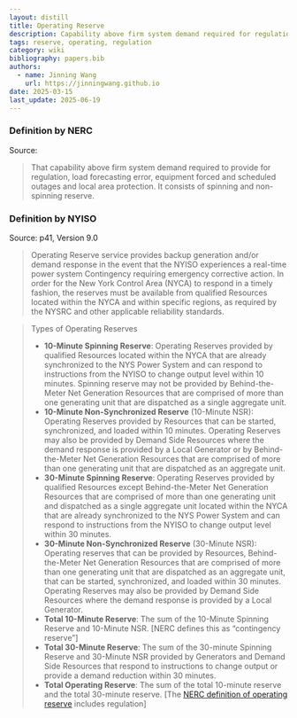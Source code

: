 ```yaml
---
layout: distill
title: Operating Reserve
description: Capability above firm system demand required for regulation, load forecasting error, and outages.
tags: reserve, operating, regulation
category: wiki
bibliography: papers.bib
authors:
  - name: Jinning Wang
    url: https://jinningwang.github.io
date: 2025-03-15
last_update: 2025-06-19
---
```


### Definition by NERC

Source: <d-cite key="nerc2024glossary"></d-cite>

> That capability above firm system demand required to provide for regulation, load forecasting error, equipment forced and scheduled outages and local area protection.
> It consists of spinning and non-spinning reserve.

### Definition by NYISO

Source: <d-cite key="nyiso2025ancillary"></d-cite> p41, Version 9.0

> Operating Reserve service provides backup generation and/or demand response in the event that the NYISO experiences a real-time power system Contingency requiring emergency corrective action. In order for the New York Control Area (NYCA) to respond in a timely fashion, the reserves must be available from qualified Resources located within the NYCA and within specific regions, as required by the NYSRC and other applicable reliability standards.

> Types of Operating Reserves
>
> - **10-Minute Spinning Reserve**: Operating Reserves provided by qualified Resources located within the NYCA that are already synchronized to the NYS Power System and can respond to instructions from the NYISO to change output level within 10 minutes. Spinning reserve may not be provided by Behind-the-Meter Net Generation Resources that are comprised of more than one generating unit that are dispatched as a single aggregate unit.
> - **10-Minute Non-Synchronized Reserve** (10-Minute NSR): Operating Reserves provided by Resources that can be started, synchronized, and loaded within 10 minutes. Operating Reserves may also be provided by Demand Side Resources where the demand response is provided by a Local Generator or by Behind-the-Meter Net Generation Resources that are comprised of more than one generating unit that are dispatched as an aggregate unit.
> - **30-Minute Spinning Reserve**: Operating Reserves provided by qualified Resources except Behind-the-Meter Net Generation Resources that are comprised of more than one generating unit and dispatched as a single aggregate unit located within the NYCA that are already synchronized to the NYS Power System and can respond to instructions from the NYISO to change output level within 30 minutes.
> - **30-Minute Non-Synchronized Reserve** (30-Minute NSR): Operating reserves that can be provided by Resources, Behind-the-Meter Net Generation Resources that are comprised of more than one generating unit that are dispatched as an aggregate unit, that can be started, synchronized, and loaded within 30 minutes. Operating Reserves may also be provided by Demand Side Resources where the demand response is provided by a Local Generator.
> - **Total 10-Minute Reserve**: The sum of the 10-Minute Spinning Reserve and 10-Minute NSR. [NERC defines this as “contingency reserve”]
> - **Total 30-Minute Reserve**: The sum of the 30-minute Spinning Reserve and 30-Minute NSR provided by Generators and Demand Side Resources that respond to instructions to change output or provide a demand reduction within 30 minutes.
> - **Total Operating Reserve**: The sum of the total 10-minute reserve and the total 30-minute reserve. [The [NERC definition of operating reserve](/wiki/operating-reserve) includes regulation]
